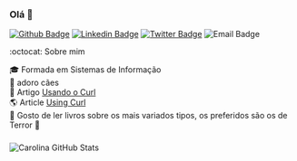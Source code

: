 ### Olá 👋

[![Github Badge](https://img.shields.io/badge/-Github-000?style=flat-square&logo=Github&logoColor=white&link=https://github.com/carolinaestrela)](https://github.com/carolinaestrela)
[![Linkedin Badge](https://img.shields.io/badge/-LinkedIn-blue?style=flat-square&logo=Linkedin&logoColor=white&link=https://www.linkedin.com/in/carolina-estrela/)](https://www.linkedin.com/in/carolina-estrela/)
[![Twitter Badge](https://img.shields.io/badge/-Twitter-1ca0f1?style=flat-square&labelColor=1ca0f1&logo=twitter&logoColor=white&link=https://twitter.com/estceo)](https://twitter.com/estceo)
![Email Badge](https://img.shields.io/badge/-estrela.carolina%40bol.com.br-brightgreen)

:octocat: Sobre mim

:mortar_board: Formada em Sistemas de Informação <br>
:dog: adoro cães <br>
:penguin: Artigo <a href="https://medium.com/reprogramabr/usando-o-curl-para-fazer-requisi%C3%A7%C3%B5es-na-api-ef230a2b0cb8"> Usando o Curl </a> <br>
:earth_americas: Article <a href="https://medium.com/@estrela.carolina/using-curl-for-make-request-api-af249a8e8f76">Using Curl</a> <br>
:green_book: Gosto de ler livros sobre os mais variados tipos, os preferidos são os de Terror :ghost: <br>

### 

![Carolina GitHub Stats](https://github-readme-stats.vercel.app/api?username=carolinaestrela&show_icons=true)


